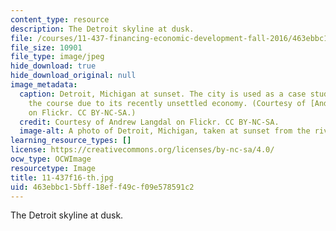 ```yaml
---
content_type: resource
description: The Detroit skyline at dusk.
file: /courses/11-437-financing-economic-development-fall-2016/463ebbc15bff18eff49cf09e578591c2_11-437f16-th.jpg
file_size: 10901
file_type: image/jpeg
hide_download: true
hide_download_original: null
image_metadata:
  caption: Detroit, Michigan at sunset. The city is used as a case study throughout
    the course due to its recently unsettled economy. (Courtesy of [Andrew Langdal](https://www.flickr.com/photos/andorpro/4689765940/)
    on Flickr. CC BY-NC-SA.)
  credit: Courtesy of Andrew Langdal on Flickr. CC BY-NC-SA.
  image-alt: A photo of Detroit, Michigan, taken at sunset from the river.
learning_resource_types: []
license: https://creativecommons.org/licenses/by-nc-sa/4.0/
ocw_type: OCWImage
resourcetype: Image
title: 11-437f16-th.jpg
uid: 463ebbc1-5bff-18ef-f49c-f09e578591c2
---
```

The Detroit skyline at dusk.